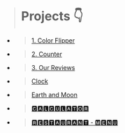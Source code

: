 > # Projects 👇

- > [1. Color Flipper ](./Javascript%20projects/Color%20Flipper/)

- > [2. Counter](./Javascript%20projects/Counter/)

- > [3. Our Reviews](./Javascript%20projects/Our%20Reviews/)

- > [Clock ](./Javascript%20projects/Clock/)

- > [Earth and Moon ](./Javascript%20projects/Earth%20and%20Moon%20around%20sun/)

- > [🅲🅰🅻🅲🆄🅻🅰🆃🅾🆁 ](./Javascript%20projects/Calculator/)

- > [ 🆁🅴🆂🆃🅰🆄🆁🅰🅽🆃 - 🅼🅴🅽🆄](./Javascript%20projects/Restaurant%20Menu/)
